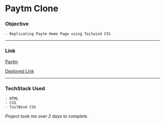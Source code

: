 # Paytm Clone

### Objective
    - Replicating Paytm Home Page using Tailwind CSS
---
### Link
[Paytm](https://paytm.com)

[Deployed Link](https://paytm-clone-shwetank.netlify.app/)

---
### TechStack Used
    - HTML
    - CSS
    - TailWind CSS

*Project took me over 2 days to complete.*